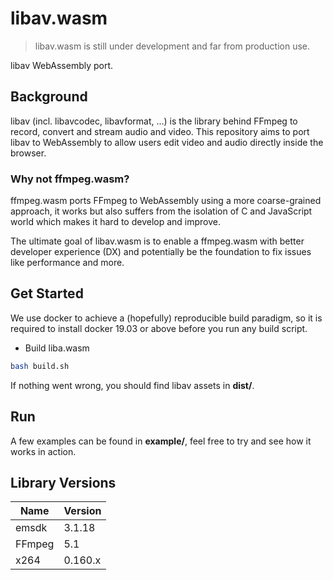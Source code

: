 # libav.wasm

> libav.wasm is still under development and far from production use.

libav WebAssembly port.

## Background

libav (incl. libavcodec, libavformat, …) is the library behind FFmpeg to
record, convert and stream audio and video. This repository aims to port
libav to WebAssembly to allow users edit video and audio directly inside
 the browser.

### Why not ffmpeg.wasm?

ffmpeg.wasm ports FFmpeg to WebAssembly using a more coarse-grained approach,
  it works but also suffers from the isolation of C and JavaScript world which
  makes it hard to develop and improve.

The ultimate goal of libav.wasm is to enable a ffmpeg.wasm with better developer
 experience (DX) and potentially be the foundation to fix issues like performance
 and more.

## Get Started

We use docker to achieve a (hopefully) reproducible build paradigm, so it is
required to install docker 19.03 or above before you run any build script.

- Build liba.wasm

```bash
bash build.sh
```

If nothing went wrong, you should find libav assets in **dist/**.

## Run

A few examples can be found in **example/**, feel free to try and see how
it works in action.

## Library Versions

| Name  | Version |
| ----- | ------- |
| emsdk | 3.1.18  |
| FFmpeg | 5.1  |
| x264 | 0.160.x  |

